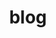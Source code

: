---
title: blog
body_classes: header-image fullwidth

content:
    items:
       '@taxonomy':
         category: [blog, fr]
    order:
        by: date
        dir: desc
    limit: 25
    pagination: true

feed:
    description: Description d'un feed de Blog
    lang: fr-FR
    limit: 10
    length: 500
pagination: true
blog_image: blog_image.png
anchors:
    active: false
---